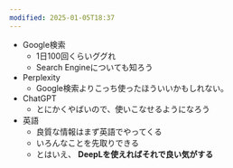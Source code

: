 ```yaml
---
modified: 2025-01-05T18:37
---
```

  

- Google検索
    - 1日100回くらいググれ
    - Search Engineについても知ろう
- Perplexity
    - Google検索よりこっち使ったほういいかもしれない。
- ChatGPT
    - とにかくやばいので、使いこなせるようになろう
- 英語
    - 良質な情報はまず英語でやってくる
    - いろんなことを先取りできる
    - とはいえ、 **DeepLを使えればそれで良い気がする**
